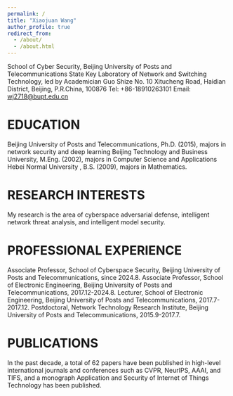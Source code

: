 ```yaml
---
permalink: /
title: "Xiaojuan Wang"
author_profile: true
redirect_from: 
  - /about/
  - /about.html
---
```



School of Cyber Security, Beijing University of Posts and Telecommunications
State Key Laboratory of Network and Switching Technology, led by Academician Guo Shize
No. 10 Xitucheng Road, Haidian District, Beijing, P.R.China, 100876
Tel: +86-18910263101       Email: wj2718@bupt.edu.cn 


EDUCATION 
======
Beijing University of Posts and Telecommunications, Ph.D. (2015), majors in network security and deep learning 
Beijing Technology and Business University, M.Eng. (2002), majors in Computer Science and Applications 
Hebei Normal University , B.S. (2009), majors in Mathematics.


RESEARCH INTERESTS
======
My research is the area of cyberspace adversarial defense, intelligent network threat analysis, and intelligent model security.

PROFESSIONAL EXPERIENCE
======
Associate Professor, School of Cyberspace Security, Beijing University of Posts and Telecommunications, since 2024.8. 
Associate Professor, School of Electronic Engineering, Beijing University of Posts and Telecommunications, 2017.12-2024.8. 
Lecturer, School of Electronic Engineering, Beijing University of Posts and Telecommunications, 2017.7-2017.12. 
Postdoctoral, Network Technology Research Institute, Beijing University of Posts and Telecommunications, 2015.9-2017.7. 

PUBLICATIONS 
======
In the past decade, a total of 62 papers have been published in high-level international journals and conferences such as CVPR, NeurIPS, AAAI, and TIFS,  and a monograph Application and Security of Internet of Things Technology has been published.
